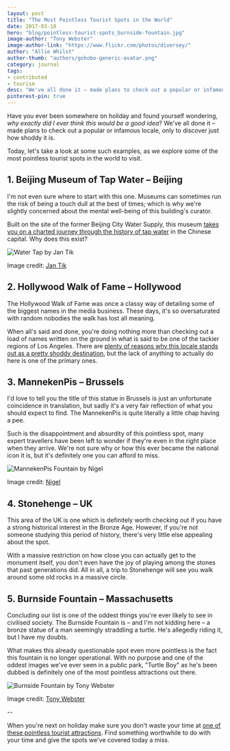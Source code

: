 ```yaml
---
layout: post
title: "The Most Pointless Tourist Spots in the World"
date: 2017-03-10
hero: "blog/pointless-tourist-spots_burnside-fountain.jpg"
image-author: "Tony Webster"
image-author-link: "https://www.flickr.com/photos/diversey/"
author: "Allie Whilst"
author-thumb: "authors/gohobo-generic-avatar.png"
category: journal
tags: 
- contributed
- tourism
desc: "We've all done it – made plans to check out a popular or infamous locale, only to discover just how shoddy it is. We explore the most pointless tourist spots so you don't have to." 
pinterest-pin: true
---
```



Have you ever been somewhere on holiday and found yourself wondering, *why exactly did I ever think this would be a good idea*? We've all done it – made plans to check out a popular or infamous locale, only to discover just how shoddy it is. 

Today, let's take a look at some such examples, as we explore some of the most pointless tourist spots in the world to visit. 


## 1. Beijing Museum of Tap Water – Beijing 

I'm not even sure where to start with this one. Museums can sometimes run the risk of being a touch dull at the best of times; which is why we're slightly concerned about the mental well-being of this building's curator. 

Built on the site of the former Beijing City Water Supply, this museum [takes you on a charted journey through the history of tap water](https://www.thebeijinger.com/blog/2013/09/12/weird-weekend-beijing-tap-water-museum "TheBeijinger.com") in the Chinese capital. Why does this exist?

![Water Tap by Jan Tik](/assets/img/blog/pointless-tourist-spots_tap-water.jpg "A pointless tourist destination - An outdoor water tap")
<figcaption>Image credit: <a href="https://www.flickr.com/photos/jantik/" title="Flickr.com">Jan Tik</a></figcaption>


## 2. Hollywood Walk of Fame – Hollywood

The Hollywood Walk of Fame was once a classy way of detailing some of the biggest names in the media business. These days, it's so oversaturated with random nobodies the walk has lost all meaning. 

When all's said and done, you're doing nothing more than checking out a load of names written on the ground in what is said to be one of the tackier regions of Los Angeles. There are [plenty of reasons why this locale stands out as a pretty shoddy destination](www.manversusworld.com/5-reasons-why-hollywood-is-a-lame-tourist-destination/ "ManVersusWorld.com"), but the lack of anything to actually do here is one of the primary ones. 


## 3. MannekenPis – Brussels 

I'd love to tell you the title of this statue in Brussels is just an unfortunate coincidence in translation, but sadly it's a very fair reflection of what you should expect to find. The MannekenPis is quite literally a little chap having a pee. 

Such is the disappointment and absurdity of this pointless spot, many expert travellers have been left to wonder if they're even in the right place when they arrive. We're not sure why or how this ever became the national icon it is, but it's definitely one you can afford to miss. 

![MannekenPis Fountain by Nigel](/assets/img/blog/pointless-tourist-spots_mannekinpis.jpg "Pointless tourist destinations - Statue of a child peeing into the water")
<figcaption>Image credit: <a href="https://www.flickr.com/photos/nigel321/" title="Flickr.com">Nigel</a></figcaption>


## 4. Stonehenge – UK 

This area of the UK is one which is definitely worth checking out if you have a strong historical interest in the Bronze Age. However, if you're not someone studying this period of history, there's very little else appealing about the spot. 

With a massive restriction on how close you can actually get to the monument itself, you don't even have the joy of playing among the stones that past generations did. All in all, a trip to Stonehenge will see you walk around some old rocks in a massive circle. 



## 5. Burnside Fountain – Massachusetts 

Concluding our list is one of the oddest things you're ever likely to see in civilised society. The Burnside Fountain is – and I'm not kidding here – a bronze statue of a man seemingly straddling a turtle. He's allegedly riding it, but I have my doubts. 

What makes this already questionable spot even more pointless is the fact this fountain is no longer operational. With no purpose and one of the oddest images we've ever seen in a public park, "Turtle Boy" as he's been dubbed is definitely one of the most pointless attractions out there. 

![Burnside Fountain by Tony Webster](/assets/img/blog/pointless-tourist-spots_burnside-fountain.jpg "Pointless tourist spots - Statue of a guy riding a turtle.")
<figcaption>Image credit: <a href="https://www.flickr.com/photos/diversey/" title="Flickr.com">Tony Webster</a></figcaption>


-- 

When you're next on holiday make sure you don't waste your time at [one of these pointless tourist attractions](https://www.1cover.ca/secret-traveller/disappointing-tourist-attractions/ "1Cover.ca"). Find something worthwhile to do with your time and give the spots we've covered today a miss. 


